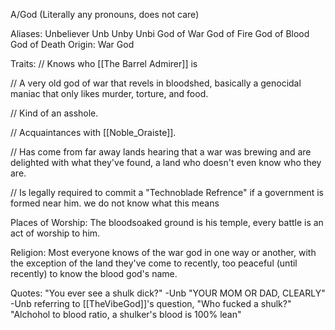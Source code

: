 A/God (Literally any pronouns, does not care)

Aliases:
 Unbeliever
 Unb
 Unby
 Unbi
 God of War
 God of Fire
 God of Blood
 God of Death
Origin: War God

Traits:
 // Knows who [[The Barrel Admirer]] is

 // A very old god of war that revels in bloodshed, basically a genocidal maniac that only likes murder, torture, and food. 
 
 // Kind of an asshole. 
 
 // Acquaintances with [[Noble_Oraiste]].
 
  // Has come from far away lands hearing that a war was brewing and are delighted with what they've found, a land who doesn't even know who they are.

 // Is legally required to commit a "Technoblade Refrence" if a government is formed near him. we do not know what this means

Places of Worship: The bloodsoaked ground is his temple, every battle is an act of worship to him. 

Religion: Most everyone knows of the war god in one way or another, with the exception of the land they've come to recently, too peaceful (until recently) to know the blood god's name. 

Quotes:
 "You ever see a shulk dick?" -Unb
 "YOUR MOM OR DAD, CLEARLY" -Unb referring to [[TheVibeGod]]'s question, "Who fucked a shulk?"
 "Alchohol to blood ratio, a shulker's blood is 100% lean"